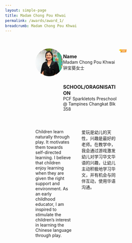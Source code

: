 ```yaml
---
layout: simple-page
title: Madam Chong Pou Khwai
permalink: /awards/award_1/
breadcrumb: Madam Chong Pou Khwai
---
```


<style>
    .wrapper {
        display: grid;
        margin-top: 50px;
        margin-left: 100px;
        margin-right: 100px;
        grid-template-columns: 10% 10% 10% 10% 10% 10% 10% 10% 10% 10%;
        grid-template-rows: 100px 100px auto ;
    }

   .item1 {
        grid-column-start: 1;
        grid-column-end: 4;
        grid-row-start: 1;
        grid-row-end: 3;
        /* text-align: center; */
    }

   .item2 {
        grid-column-start: 4;
        grid-column-end: 10;
        grid-row-start: 1;
        grid-row-end: 2;
        /* text-align: center; */
    }

   .item3 {
        grid-column-start: 4;
        grid-column-end: 10;
        grid-row-start: 2;
        grid-row-end: 3;
        /* text-align: center; */
    }

   .item4 {
        grid-column-start: 10;
        grid-column-end: 11;
        grid-row-start: 1;
        grid-row-end: 3;
        /* text-align: center; */
    }

   .item5 {
        grid-column-start: 1;
        grid-column-end: 5;
        grid-row-start: 3;
        grid-row-end: 4;
        margin-top: 50px;
        /* text-align: center; */
    }

   .item6 {
        grid-column-start: 6;
        grid-column-end: 10;
        grid-row-start: 3;
        grid-row-end: 4;
        margin-top: 50px;
        /* text-align: center; */
    }
</style>

<div class="wrapper">
        <div class="item1">
            <img style="border-radius: 50%; width: 100%;" src="/images/Madam Chong Pou Khwai_square.jpg">
        </div>

   <div class="item2">
                <p style="font-weight: bold;margin-bottom: 0px;font-size: 16px">Name</p>
                <p style="margin-top: 0px;font-size: 14px;">Madam Chong Pou Khwai<br>
                钟宝葵女士</p>
        </div>

   <div class="item3">
                <p style="font-weight: bold;margin-bottom: 0px;font-size: 16px">SCHOOL/ORAGNISATION</p>
                <p style="margin-top: 0px;font-size: 14px;">PCF Sparkletots Preschool @ Tampines Changkat Blk 358</p>
        </div>

   <div class="item4">
                <img style="border-radius: 50%; width: 200px;" src="/images/Outstanding.PNG">
   </div>

   <div class="item5">
            <p>Children learn naturally through play. It motivates them towards self-directed learning. I believe that children enjoy learning when they are given the right support and environment. As an early childhood educator, I am inspired to stimulate the children’s interest in learning the Chinese language through play. 
                </p>
        </div>

   <div class="item6">
                <p>爱玩是幼儿的天性，兴趣是最好的老师。在教学中，我会通过游戏激发幼儿对学习华文华语的兴趣，让幼儿主动积极地学习华文，并有机会与同伴互动，使用华语沟通。
                    </p>
        </div>
</div>
